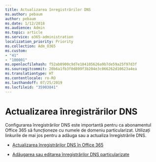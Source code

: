 ```yaml
---
title: Actualizarea înregistrărilor DNS
ms.author: pebaum
author: pebaum
ms.date: 1/12/2018
ms.audience: Admin
ms.topic: article
ms.service: o365-administration
localization_priority: Priority
ms.collection: Adm_O365
ms.custom:
- "41"
- "100001"
ms.openlocfilehash: f52ab0900c9d7e184105626a9b7de59a25f97d3f
ms.sourcegitcommit: 20b6a1fb3f0d899f3b204e3c066262d10623a4ea
ms.translationtype: HT
ms.contentlocale: ro-RO
ms.lasthandoff: 07/25/2019
ms.locfileid: "35903841"
---
```

# <a name="update-dns-records"></a>Actualizarea înregistrărilor DNS

Configurarea înregistrărilor DNS este importantă pentru ca abonamentul Office 365 să funcționeze cu numele de domeniu particularizat. Utilizați linkurile de mai jos pentru a adăuga sau a actualiza înregistrările DNS.
  
- [Actualizarea înregistrărilor DNS în Office 365](https://support.office.com/article/B0F3FDCA-8A80-4E8E-9EF3-61E8A2A9AB23)

- [Adăugarea sau editarea înregistrărilor DNS particularizate](https://support.office.com/article/AF00A516-DD39-4EDA-AF3E-1EAF686C8DC9)

